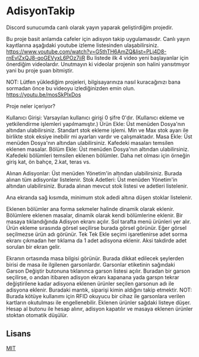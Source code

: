 # AdisyonTakip
Discord sunucumda canlı olarak yayın yaparak geliştirdiğim projedir. 


Bu proje basit anlamda cafeler için adisyon takip uygulamasıdır. Canlı yayın kayıtlarına aşağıdaki youtube izleme listesinden ulaşabilirsiniz. 
https://www.youtube.com/watch?v=G5thTH6AmZQ&list=PLj4D8-rnEvlZxQJ8-qoGEVyxL6POz7iiR
Bu listede ilk 4 video yeni başlayanlar için önerdiğim videolardır. Unutmayın ki videolar projenin son halini yansıtmıyor yani bu proje şuan bitmiştir.

NOT: Lütfen yüklediğim projeleri, bilgisayarınıza nasıl kuracağınızı bana sormadan önce bu videoyu izlediğinizden emin olun.
https://youtu.be/mosSkPlxDos


Proje neler içeriyor?

Kullanıcı Girişi: Varsayılan kullanıcı girişi 0 şifre 0'dır. (Kullanıcı ekleme ve yetkilendirme işlemleri yapılmamıştır.)
Ürün Ekle: Üst menüden Dosya'nın altından ulabilirsiniz. Standart stok ekleme işlemi. Min ve Max stok ayarı ile birlikte stok eksiye inebilir mi ayarları vardır ve çalışmaktadır.
Masa Ekle: Üst menüden Dosya'nın altından ulabilirsiniz. Kafedeki masaları temsilen eklenen masalar. 
Bölüm Ekle: Üst menüden Dosya'nın altından ulabilirsiniz. Kafedeki bölümleri temsilen eklenen bölümler. Daha net olması için örneğin giriş kat, ön bahçe, 2.kat, teras vs.

Alınan Adisyonlar: Üst menüden Yönetim'in altından ulabilirsiniz. Burada alınan tüm adisyonlar listelenir.
Stok Adetleri:  Üst menüden Yönetim'in altından ulabilirsiniz. Burada alınan mevcut stok listesi ve adetleri listelenir.

Ana ekranda sağ kısımda, minimum stok adedi altına düşen stoklar listelenir.

Eklenen bölümler ana forma sekmeler halinde dinamik olarak eklenir. Bölümlere eklenen masalar, dinamik olarak kendi bölümlerine eklenir. Bir masaya tıklandığında Adisyon ekranı açılır. Sol tarafta menü ürünleri yer alır. Ürün ekleme sırasında görsel seçilirse burada görsel görünür. Eğer görsel seçilmezse ürün adı görünür. Tek Tek Ekle seçimi işaretlenirse adet sorma ekranı çıkmadan her tıklama da 1 adet adisyona eklenir. Aksi takdirde adet sorulan bir ekran gelir.

Ekranın ortasında masa bilgisi görünür. Burada dikkat edilecek şeylerden birisi de masa ile ilgilenen garsonlardır. Garsonlar etiketinin sağındaki Garson Değiştir butonuna tıklanınca garson listesi açılır. Buradan bir garson seçilirse, o andan itibaren adisyon ekranı kapanana yada garspn tekrar değiştirilene kadar adisyona eklenen ürünler seçilen garsonun adı ile adisyona eklenir. Buradaki mantık, siparişi kimin aldığını takip etmektir.
NOT: Burada kötüye kullanımı için RFID okuyucu bir cihaz ile garsonlara verilen kartların okutulması ile engellenebilir.
Eklenen ürünler sağdaki listeye düşer. 
Hesap al butonu ile hesap alınır, adisyon kapatılır ve masaya eklenen ürünler stoktan otomatik düşülür.


## Lisans
[MIT](https://choosealicense.com/licenses/mit/)
